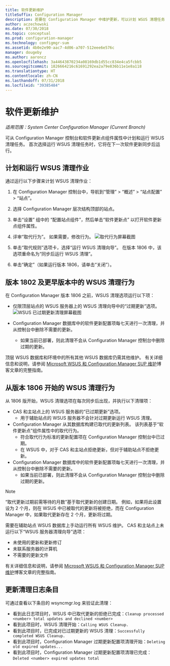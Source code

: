 ```yaml
---
title: 软件更新维护
titleSuffix: Configuration Manager
description: 若要在 Configuration Manager 中维护更新，可以计划 WSUS 清理任务，也可以手动运行它。
author: aczechowski
ms.date: 07/30/2018
ms.topic: conceptual
ms.prod: configuration-manager
ms.technology: configmgr-sum
ms.assetid: 4b0e2e90-aac7-4d06-a707-512eee6e576c
manager: dougeby
ms.author: aaroncz
ms.openlocfilehash: 3a44643870234a08169db1d55cc834e4ca5fcbb5
ms.sourcegitcommit: 1826664216c61691292ea2a79e836b11e1e8a118
ms.translationtype: HT
ms.contentlocale: zh-CN
ms.lasthandoff: 07/31/2018
ms.locfileid: "39385484"
---
```

# <a name="software-updates-maintenance"></a>软件更新维护

*适用范围：System Center Configuration Manager (Current Branch)*

可从 Configuration Manager 控制台和软件更新点组件属性中计划和运行 WSUS 清理任务。 首次选择运行 WSUS 清理任务时，它将在下一次软件更新同步后运行。  

## <a name="to-schedule-and-run-the-wsus-cleanup-job"></a>计划和运行 WSUS 清理作业 
通过运行以下步骤来计划 WSUS 清理作业：   

1.  在 Configuration Manager 控制台中，导航到“管理” > “概述” > “站点配置” > “站点”。 
2. 选择 Configuration Manager 层次结构顶部的站点。 

3.  单击“设置”  组中的  “配置站点组件”，然后单击“软件更新点”  以打开软件更新点组件属性。  

4. 评审“取代行为”。 如果需要，修改行为。 
![取代行为屏幕截图](media/sccm-supersedence-behavior.PNG)

5.  单击“取代规则”选项卡，选择“运行 WSUS 清理向导”。 在版本 1806 中，该选项重命名为“同步后运行 WSUS 清理”。 
 
6. 单击“确定”（如果运行版本 1806，请单击“关闭”）。

## <a name="wsus-cleanup-behavior-in-version-1802-and-earlier"></a>版本 1802 及更早版本中的 WSUS 清理行为
在 Configuration Manager 版本 1806 之前，WSUS 清理选项运行以下项： 
- 仅限顶层站点的 WSUS 服务器上的 WSUS 清理向导中的“过期更新”选项。 
![WSUS 已过期更新清理屏幕截图](media/wsus-cleanup-expired.PNG)

-  Configuration Manager 数据库中的软件更新配置项每七天进行一次清理，并从控制台中删除不需要的更新。 
   - 如果当前已部署，则此清理不会从 Configuration Manager 控制台中删除过期的更新。 

顶层 WSUS 数据库和环境中的所有其他 WSUS 数据库仍需其他维护。 有关详细信息和说明，请参阅 [Microsoft WSUS 和 Configuration Manager SUP 维护](https://blogs.technet.microsoft.com/configurationmgr/2016/01/26/the-complete-guide-to-microsoft-wsus-and-configuration-manager-sup-maintenance/)博客文章的完整指南。 


## <a name="wsus-cleanup-behavior-starting-in-version-1806"></a>从版本 1806 开始的 WSUS 清理行为
从 1806 版开始，WSUS 清理选项在每次同步后出现，并执行以下清理项：<!--1357898 -->
- CAS 和主站点上的 WSUS 服务器的“已过期更新”选项。
    - 用于辅助站点的 WSUS 服务器不会针对过期更新运行 WSUS 清理。 
- Configuration Manager 从其数据库构建已取代的更新列表。 该列表基于“软件更新点”组件属性中的取代行为。 
    - 符合取代行为标准的更新配置项在 Configuration Manager 控制台中已过期。
    - 在 WSUS 中，对于 CAS 和主站点拒绝更新，但对于辅助站点不拒绝更新。
- Configuration Manager 数据库中的软件更新配置项每七天进行一次清理，并从控制台中删除不需要的更新。 
    - 如果当前已部署，则此清理不会从 Configuration Manager 控制台中删除过期的更新。 

> [!NOTE]
> “取代更新过期前需等待的月数”基于取代更新的创建日期。 例如，如果将此设置设为 2 个月，则在 WSUS 中已被取代的更新将被拒绝，而在 Configuration Manager 中，如果取代更新存在 2 个月，更新将过期。 

需要在辅助站点 WSUS 数据库上手动运行所有 WSUS 维护。 CAS 和主站点上未运行以下“WSUS 服务器清理向导”选项：

- 未使用的更新和更新修订
- 未联系服务器的计算机
- 不需要的更新文件

 有关详细信息和说明，请参阅 [Microsoft WSUS 和 Configuration Manager SUP 维护](https://blogs.technet.microsoft.com/configurationmgr/2016/01/26/the-complete-guide-to-microsoft-wsus-and-configuration-manager-sup-maintenance/)博客文章的完整指南。 

## <a name="updates-cleanup-log-entries"></a>更新清理日志条目
 
可通过查看以下条目的 wsyncmgr.log 来验证此清理： 
  - 看到此日志项目时，WSUS 中已取代更新的拒绝已完成：`Cleanup processed <number> total updates and declined <number>`
  - 看到此项目时，WSUS 清理开始：`Calling WSUS Cleanup.`
  - 看到此项目时，已完成对已过期更新的 WSUS 清理：`Successfully completed WSUS Cleanup.`
  - 看到此项目时，Configuration Manager 过期更新配置项清理开始：`Deleting old expired updates...`
  - 看到此项目时，Configuration Manager 过期更新配置项清理已完成：`Deleted <number> expired updates total`
